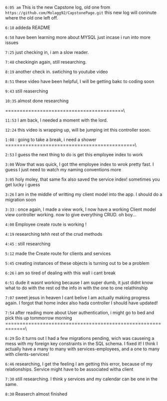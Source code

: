 `6:05 am`  This is the new Capstone log, old one from `https://github.com/Molagg92/CapstonePage.git` this new log will coninute where the old one left off.

`6:18` addeda  README

`6:58` have been learning more about MYSQL just incase i run into more issues

`7:25` just checking in, i am a slow reader.

`7:48` checkingin again, still researching.

`8:19` another check in. swtiching to youtube video

`8:51` these video have been helpful, I will be getting bakc to coding soon

`9:43` still reaserching

`10:35` almost done researching

=========================================\

`11:53`    I am back, I needed a moment with the lord.

`12:24` this video is wrapping up, will be jumping int this controller soon.

`1:08` : going to take a break, i need a shower
=============================================\

`2:53` I guess the next thing to do is get this employee index to work

`3:00` Wow that was quick, I got tthe employee index to wrok pretty fast. I guess I just need to watch my naming conventions more

`3:05` holy moley, that same fix also saved the service index! sometimes you get lucky i guess 

`3:26` I am in the middle of writting my client model into the app. I should do a migration soon

`3:33` : once again, I made a view work, I now have a working Client model view controller working. now to give everything CRUD. oh boy...


`4:00` Employee create route is working !

`4:19` researching tehh rest of the crud methods

`4:45` : still researching

`5:12` made the Create route for clients and services

`5:45` creating instances of these objects is turning out to be a problem

`6:26` i am so tired of dealing with this wall i cant break

`6:51` dude it wasnt working because I am super dumb, it just didnt know what to do with the rest od the info in with the one to one relathinship


`7:07` sweet jesus in heaven I cant belive I am actually making progress again. I forgot that home index also hada controller I should have updated!

`7:54` after reading more about User authentication, i might go to bed and pick this up tommorrow morning
=============================================================\

`6:29` So it turns out I had a few migrations pending, wich was causeing a mess with my foreign key constraints in the SQL schema. I fixed it! I think I actually have a many to many with services-employees, and a one to many with clients-services!

`6:46` researching, I get the feeling I am getting this error, because of my relationships. Service might have to be associated witha  client

`7:30` still researching. I think y services and my calendar can be one in the same.

`8:30` Reaserch almost finished